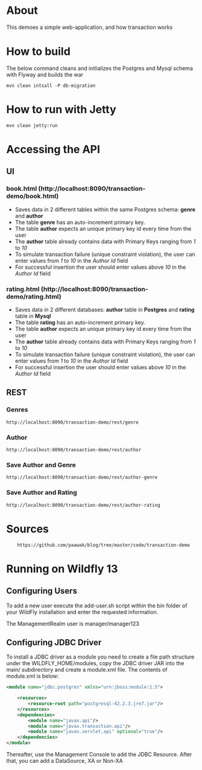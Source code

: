 # About

This demoes a simple web-application, and how transaction works

# How to build

The below command cleans and initializes the Postgres and Mysql schema with Flyway and builds the war

	mvn clean intsall -P db-migration

# How to run with Jetty

	mvn clean jetty:run

# Accessing the API

## UI

### book.html (http://localhost:8090/transaction-demo/book.html)
- Saves data in 2 different tables within the same Postgres schema: **genre** and **author**
- The table **genre** has an auto-increment primary key. 
- The table **author** expects an unique primary key id every time from the user
- The **author** table already contains data with Primary Keys ranging from *1* to *10*
- To simulate transaction failure (unique constraint violation), the user can enter values from *1* to *10* in the *Author Id* field
- For successful insertion the user should enter values above *10* in the *Author Id* field

### rating.html (http://localhost:8090/transaction-demo/rating.html)
- Saves data in 2 different databases: **author** table in **Postgres** and **rating** table in **Mysql**	
- The table **rating** has an auto-increment primary key. 
- The table **author** expects an unique primary key id every time from the user
- The **author** table already contains data with Primary Keys ranging from *1* to *10*
- To simulate transaction failure (unique constraint violation), the user can enter values from *1* to *10* in the *Author Id* field
- For successful insertion the user should enter values above *10* in the *Author Id* field

## REST

### Genres
	http://localhost:8090/transaction-demo/rest/genre
	
### Author
	http://localhost:8090/transaction-demo/rest/author
	
### Save Author and Genre
	http://localhost:8090/transaction-demo/rest/author-genre	

### Save Author and Rating	
	http://localhost:8090/transaction-demo/rest/author-rating
	
# Sources
		
		https://github.com/paawak/blog/tree/master/code/transaction-demo
	
# Running on Wildfly 13

## Configuring Users

To add a new user execute the add-user.sh script within the bin folder of your WildFly installation and enter the requested information.

The ManagementRealm user is manager/manager123

## Configuring JDBC Driver

To install a JDBC driver as a module you need to create a file path structure under the WILDFLY_HOME/modules, copy the JDBC driver JAR into the main/ subdirectory and create a module.xml file. The contents of module.xml is below:

``` xml
<module name="jdbc.postgres" xmlns="urn:jboss:module:1.5">

    <resources>
        <resource-root path="postgresql-42.2.3.jre7.jar"/>
    </resources>
    <dependencies>
        <module name="javax.api"/>
        <module name="javax.transaction.api"/>
        <module name="javax.servlet.api" optional="true"/>
    </dependencies>
</module>
```
		
Thereafter, use the Management Console to add the JDBC Resource. After that, you can add a DataSource, XA or Non-XA

		
	
